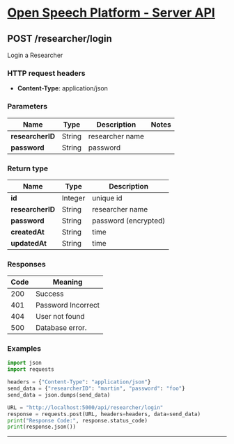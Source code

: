 
# [Open Speech Platform - Server API](../api.md)

## POST /researcher/login

Login a Researcher

### HTTP request headers

- **Content-Type**: application/json

### Parameters
Name | Type | Description | Notes
--- | --- | --- | ---
**researcherID** | String | researcher name
**password** | String | password

### Return type

Name | Type | Description
--- | --- | ---
**id** | Integer | unique id
**researcherID** | String | researcher name
**password** | String | password (encrypted)
**createdAt** | String | time
**updatedAt** | String | time

### Responses

Code | Meaning
--- | ---
200 | Success
401 | Password Incorrect
404 | User not found
500 | Database error.


### Examples

```python
import json
import requests

headers = {"Content-Type": "application/json"}
send_data = {"researcherID": "martin", "password": "foo"}
send_data = json.dumps(send_data)

URL = "http://localhost:5000/api/researcher/login"
response = requests.post(URL, headers=headers, data=send_data)
print("Response Code:", response.status_code)
print(response.json())
```
---
